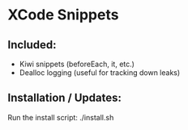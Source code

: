XCode Snippets
=================

## Included:

* Kiwi snippets (beforeEach, it, etc.)
* Dealloc logging (useful for tracking down leaks)

## Installation / Updates:

Run the install script:
    ./install.sh
